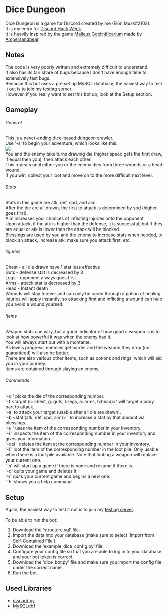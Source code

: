 # Dice Dungeon
Dice Dungeon is a game for Discord created by me (Elon Musk#2102).<br/>It is my entry for [Discord Hack Week](https://blog.discordapp.com/discord-community-hack-week-build-and-create-alongside-us-6b2a7b7bba33).<br/>
It is heavily inspired by the game [Malleus Goblinificarium](https://ampersandbear.itch.io/malleus-goblinficarium) made by [Ampersandbear](https://ampersandbear.itch.io/).

## Notes
The code is very poorly written and extremely difficult to understand.<br/>
It also has its fair share of bugs because I don't have enough time to extensively test bugs.<br/>
Because this bot uses a pre set up MySQL database, the easiest way to test it out is to join my [testing server](https://discord.gg/pPBTqMj).<br/>
However, if you really want to set this bot up, look at the Setup section.

## Gameplay
###### General
This is a never-ending dice-based dungeon crawler.<br/>Use '-s' to begin your adventure, which looks like this:<br/>![](https://imgur.com/MqnRITP.png)<br/>You and the enemy take turns drawing die (higher speed gets the first draw, if equal then you), then attack each other.<br/>This repeats until either you or the enemy dies from three wounds or a head wound.<br/>If you win, collect your loot and move on to the more difficult next level.
###### Stats
Stats in this game are atk, def, spd, and aim.<br/>After the die are all drawn, the first to attack is determined by spd (higher goes first).<br/>Aim increases your chances of inflicting injuries onto the opponent.<br/>Upon attack, if the atk is higher than the defense, it is successful, but if they are equal or atk is lower than the attack will be blocked.<br/>Blessings are used by you and the enemy to increase stats when needed, to block an attack, increase atk, make sure you attack first, etc.
###### Injuries
Chest - all die drawn have 1 stat less effective<br/>Guts - defense stat is decreased by 3<br/>Legs - opponent always goes first<br/>Arms - attack stat is decreased by 3<br/>Head - Instant death<br/>Wounds will stay forever and can only be cured through a potion of healing.<br/>Injuries will apply instantly, so attacking first and inflicting a wound can help you avoid a wound yourself.
###### Items
Weapon stats can vary, but a good indicator of how good a weapon is is to look at how powerful it was when the enemy had it.<br/>You will always start out with a montante.<br/>As levels progress, enemies get harder and the weapon they drop (not guaranteed) will also be better.<br/>There are also various other items, such as potions and rings, which will aid you in your journey.<br/>Items are obtained through slaying an enemy.
###### Commands
'-d <num>' picks the die of the corresponding number.<br/>'-t <target (c: chest, g: guts, l: legs, a: arms, h:head)>' will target a body part to attack.<br/>'-a' to attack your target (usable after all die are drawn).<br/>'-b <stat (atk, def, spd, aim)> <amount>' to increase a stat by that amount via blessings.<br/>'-u <num>' uses the item of the corresponding number in your inventory.<br/>'-i <num>' inspects the item of the corresponding number in your inventory and gives you information.<br/>'-del <num>' deletes the item at the corresponding number in your inventory.<br/>'-l <num>' loot the item of the corresponding number in the loot pile. Only usable when there is a loot pile available. Note that looting a weapon will replace your current one.<br/>'-s' will start up a game if there is none and resume if there is.<br/>'-q' quits your game and deletes it.<br/>'-r' quits your current game and begins a new one.<br/>'-h' shows you a help command.
  
## Setup
Again, the easiest way to test it out is to join my [testing server](https://discord.gg/pPBTqMj).<br/><br/>
To be able to run the bot:
  1. Download the 'structure.sql' file.
  1. Import the data into your database (make sure to select 'Import from Self-Contained File')
  1. Download the 'example_dice_config.py' file.
  1. Configure your config file so that you are able to log in to your database and your bot token is correct.
  1. Download the 'dice_bot.py' file and make sure you import the config file under the correct name.
  1. Run the bot.

## Used Libraries
 * [discord.py](https://github.com/Rapptz/discord.py)
 * [MySQLdb1](https://github.com/farcepest/MySQLdb1)
